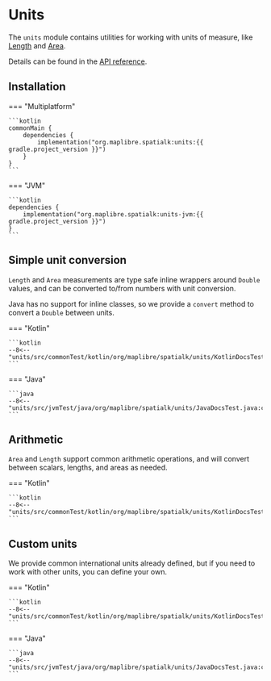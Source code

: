 # Units

The `units` module contains utilities for working with units of measure, like
[Length](../api/units/org.maplibre.spatialk.units/-length/index.html) and
[Area](../api/units/org.maplibre.spatialk.units/-area/index.html).

Details can be found in the [API reference](../api/units/index.html).

## Installation

=== "Multiplatform"

    ```kotlin
    commonMain {
        dependencies {
            implementation("org.maplibre.spatialk:units:{{ gradle.project_version }}")
        }
    }
    ```

=== "JVM"

    ```kotlin
    dependencies {
        implementation("org.maplibre.spatialk:units-jvm:{{ gradle.project_version }}")
    }
    ```

## Simple unit conversion

`Length` and `Area` measurements are type safe inline wrappers around `Double`
values, and can be converted to/from numbers with unit conversion.

Java has no support for inline classes, so we provide a `convert` method to
convert a `Double` between units.

=== "Kotlin"

    ```kotlin
    --8<-- "units/src/commonTest/kotlin/org/maplibre/spatialk/units/KotlinDocsTest.kt:conversion"
    ```

=== "Java"

    ```java
    --8<-- "units/src/jvmTest/java/org/maplibre/spatialk/units/JavaDocsTest.java:conversion"
    ```

## Arithmetic

`Area` and `Length` support common arithmetic operations, and will convert
between scalars, lengths, and areas as needed.

=== "Kotlin"

    ```kotlin
    --8<-- "units/src/commonTest/kotlin/org/maplibre/spatialk/units/KotlinDocsTest.kt:arithmetic"
    ```

## Custom units

We provide common international units already defined, but if you need to work
with other units, you can define your own.

=== "Kotlin"

    ```kotlin
    --8<-- "units/src/commonTest/kotlin/org/maplibre/spatialk/units/KotlinDocsTest.kt:customUnits"
    ```

=== "Java"

    ```java
    --8<-- "units/src/jvmTest/java/org/maplibre/spatialk/units/JavaDocsTest.java:customUnits"
    ```
